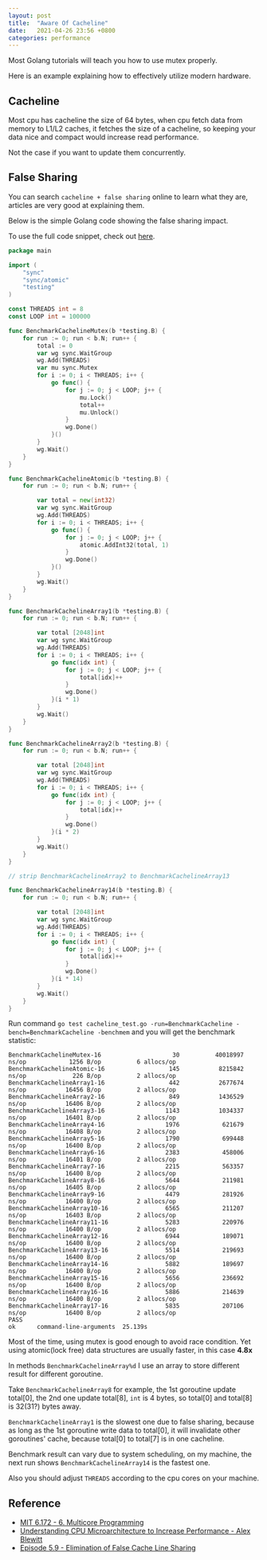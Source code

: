```yaml
---
layout: post
title:  "Aware Of Cacheline"
date:   2021-04-26 23:56 +0800
categories: performance
---
```


Most Golang tutorials will teach you how to use mutex properly.

Here is an example explaining how to effectively utilize modern hardware.

## Cacheline

Most cpu has cacheline the size of 64 bytes, when cpu fetch data from memory
to L1/L2 caches, it fetches the size of a cacheline, so keeping your data nice
and compact would increase read performance. 

Not the case if you want to update them concurrently.

## False Sharing

You can search `cacheline + false sharing` online to learn what they are, articles
are very good at explaining them.

Below is the simple Golang code showing the false sharing impact.

To use the full code snippet, check out [here](https://gist.github.com/calvinxiao/e5c572cb4aeeb62102941bcaaefe9d3d).

```go
package main

import (
	"sync"
	"sync/atomic"
	"testing"
)

const THREADS int = 8
const LOOP int = 100000

func BenchmarkCachelineMutex(b *testing.B) {
	for run := 0; run < b.N; run++ {
		total := 0
		var wg sync.WaitGroup
		wg.Add(THREADS)
		var mu sync.Mutex
		for i := 0; i < THREADS; i++ {
			go func() {
				for j := 0; j < LOOP; j++ {
					mu.Lock()
					total++
					mu.Unlock()
				}
				wg.Done()
			}()
		}
		wg.Wait()
	}
}

func BenchmarkCachelineAtomic(b *testing.B) {
	for run := 0; run < b.N; run++ {

		var total = new(int32)
		var wg sync.WaitGroup
		wg.Add(THREADS)
		for i := 0; i < THREADS; i++ {
			go func() {
				for j := 0; j < LOOP; j++ {
					atomic.AddInt32(total, 1)
				}
				wg.Done()
			}()
		}
		wg.Wait()
	}
}

func BenchmarkCachelineArray1(b *testing.B) {
	for run := 0; run < b.N; run++ {

		var total [2048]int
		var wg sync.WaitGroup
		wg.Add(THREADS)
		for i := 0; i < THREADS; i++ {
			go func(idx int) {
				for j := 0; j < LOOP; j++ {
					total[idx]++
				}
				wg.Done()
			}(i * 1)
		}
		wg.Wait()
	}
}

func BenchmarkCachelineArray2(b *testing.B) {
	for run := 0; run < b.N; run++ {

		var total [2048]int
		var wg sync.WaitGroup
		wg.Add(THREADS)
		for i := 0; i < THREADS; i++ {
			go func(idx int) {
				for j := 0; j < LOOP; j++ {
					total[idx]++
				}
				wg.Done()
			}(i * 2)
		}
		wg.Wait()
	}
}

// strip BenchmarkCachelineArray2 to BenchmarkCachelineArray13

func BenchmarkCachelineArray14(b *testing.B) {
	for run := 0; run < b.N; run++ {

		var total [2048]int
		var wg sync.WaitGroup
		wg.Add(THREADS)
		for i := 0; i < THREADS; i++ {
			go func(idx int) {
				for j := 0; j < LOOP; j++ {
					total[idx]++
				}
				wg.Done()
			}(i * 14)
		}
		wg.Wait()
	}
}


```

Run command `go test cacheline_test.go -run=BenchmarkCacheline -bench=BenchmarkCacheline -benchmem`
and you will get the benchmark statistic:

```
BenchmarkCachelineMutex-16                    30          40018997 ns/op            1256 B/op          6 allocs/op
BenchmarkCachelineAtomic-16                  145           8215842 ns/op             226 B/op          2 allocs/op
BenchmarkCachelineArray1-16                  442           2677674 ns/op           16456 B/op          2 allocs/op
BenchmarkCachelineArray2-16                  849           1436529 ns/op           16406 B/op          2 allocs/op
BenchmarkCachelineArray3-16                 1143           1034337 ns/op           16401 B/op          2 allocs/op
BenchmarkCachelineArray4-16                 1976            621679 ns/op           16408 B/op          2 allocs/op
BenchmarkCachelineArray5-16                 1790            699448 ns/op           16400 B/op          2 allocs/op
BenchmarkCachelineArray6-16                 2383            458006 ns/op           16401 B/op          2 allocs/op
BenchmarkCachelineArray7-16                 2215            563357 ns/op           16400 B/op          2 allocs/op
BenchmarkCachelineArray8-16                 5644            211981 ns/op           16405 B/op          2 allocs/op
BenchmarkCachelineArray9-16                 4479            281926 ns/op           16400 B/op          2 allocs/op
BenchmarkCachelineArray10-16                6565            211207 ns/op           16403 B/op          2 allocs/op
BenchmarkCachelineArray11-16                5283            220976 ns/op           16400 B/op          2 allocs/op
BenchmarkCachelineArray12-16                6944            189071 ns/op           16400 B/op          2 allocs/op
BenchmarkCachelineArray13-16                5514            219693 ns/op           16400 B/op          2 allocs/op
BenchmarkCachelineArray14-16                5882            189697 ns/op           16400 B/op          2 allocs/op
BenchmarkCachelineArray15-16                5656            236692 ns/op           16400 B/op          2 allocs/op
BenchmarkCachelineArray16-16                5886            214639 ns/op           16400 B/op          2 allocs/op
BenchmarkCachelineArray17-16                5835            207106 ns/op           16400 B/op          2 allocs/op
PASS
ok      command-line-arguments  25.139s
```

Most of the time, using mutex is good enough to avoid race condition. Yet using atomic(lock free) 
data structures are usually faster, in this case **4.8x**

In methods `BenchmarkCachelineArray%d` I use an array to store different result for different goroutine.

Take `BenchmarkCachelineArray8` for example, the 1st goroutine update total[0], the 2nd one update total[8], `int` is 4 bytes, so total[0] and total[8] is 32(31?) bytes away.


`BenchmarkCachelineArray1` is the slowest one due to false sharing, because as long as the 1st goroutine write data to total[0], it will invalidate other goroutines' cache, because total[0] to total[7] is in one cacheline.

Benchmark result can vary due to system scheduling, on my machine, the next run shows `BenchmarkCachelineArray14` is the fastest one.

Also you should adjust `THREADS` according to the cpu cores on your machine.

## Reference

- [MIT 6.172 - 6. Multicore Programming](https://youtu.be/dx98pqJvZVk?list=PLUl4u3cNGP63VIBQVWguXxZZi0566y7Wf&t=606)
- [Understanding CPU Microarchitecture to Increase Performance - Alex Blewitt](https://youtu.be/rglmJ6Xyj1c?t=749)
- [Episode 5.9 - Elimination of False Cache Line Sharing](https://www.youtube.com/watch?v=h58X-PaEGng)

